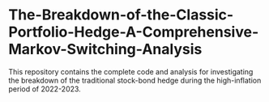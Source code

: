 # The-Breakdown-of-the-Classic-Portfolio-Hedge-A-Comprehensive-Markov-Switching-Analysis
This repository contains the complete code and analysis for investigating the breakdown of the traditional stock-bond hedge during the high-inflation period of 2022-2023.
